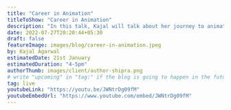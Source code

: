 ```yaml
---
title: "Career in Animation"
titleToShow: "Career in Animation"
description: "In this talk, Kajal will talk about her journey to animation, what are the different paths to a career in animation, what are the skills you should develop. Join this talk to ask her all your questions and clarify all your doubts. "
date: 2022-07-27T20:20:44+05:30
draft: false
featureImage: images/blog/career-in-animation.jpeg
by: Kajal Agarwal
estimatedDate: 21st January
estimatedDuration: "4-5pm"
authorThumb: images/client/author-shipra.png
# write "upcoming" in "tag:" if the blog is going to happen in the future
tag: live
youtubeLink: "https://youtu.be/JWNtrDg09fM"
youtubeEmbedUrl: "https://www.youtube.com/embed/JWNtrDg09fM"
---
```

